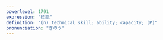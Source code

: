 ```yaml
---
powerlevel: 1791
expression: "技能"
definition: "(n) technical skill; ability; capacity; (P)"
pronunciation: "ぎのう"
---
```

